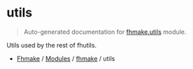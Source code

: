 # utils

> Auto-generated documentation for [fhmake.utils](../../fhmake/utils.py) module.

Utils used by the rest of fhutils.

- [Fhmake](../README.md#fhmake-index) / [Modules](../README.md#fhmake-modules) / [fhmake](index.md#fhmake) / utils
